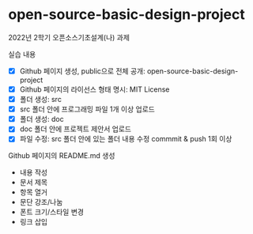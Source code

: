 # open-source-basic-design-project
2022년 2학기 오픈소스기초설계(나) 과제

실습 내용
- [x] Github 페이지 생성, public으로 전체 공개: open-source-basic-design-project
- [x] Github 페이지의 라이선스 형태 명시: MIT License
- [x] 폴더 생성: src
- [x] src 폴더 안에 프로그래밍 파일 1개 이상 업로드
- [x] 폴더 생성: doc
- [x] doc 폴더 안에 프로젝트 제안서 업로드
- [x] 파일 수정: src 폴더 안에 있는 폴더 내용 수정 commmit & push 1회 이상

Github 페이지의 README.md 생성
* 내용 작성
* 문서 제목
* 항목 열거
* 문단 강조/나눔
* 폰트 크기/스타일 변경
* 링크 삽입
